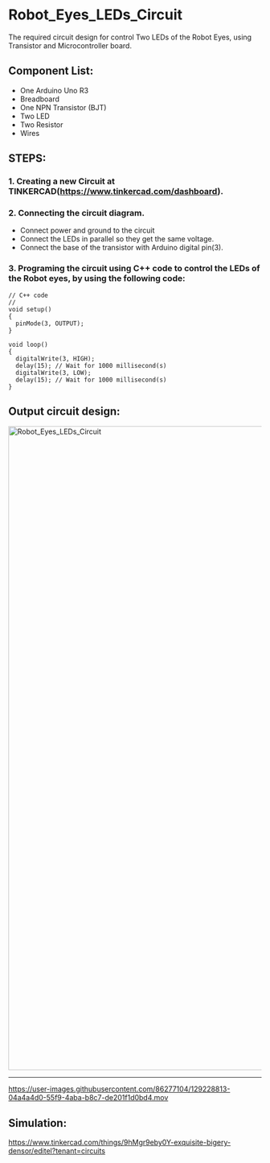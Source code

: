 # Robot_Eyes_LEDs_Circuit
The required circuit design for control Two LEDs of the Robot Eyes, using Transistor and  Microcontroller board.

## Component List:
- One Arduino Uno R3
- Breadboard
- One NPN Transistor (BJT)
- Two LED
- Two Resistor
-  Wires

## **STEPS:**

### 1. Creating a new Circuit at TINKERCAD(https://www.tinkercad.com/dashboard).


### 2. Connecting the circuit diagram.
- Connect power and ground to the circuit
- Connect the LEDs in parallel so they get the same voltage.
- Connect the base of the transistor with Arduino digital pin(3).


### 3. Programing the circuit using C++ code to control the LEDs of the Robot eyes, by using the following code:
```
// C++ code
//
void setup()
{
  pinMode(3, OUTPUT);
}

void loop()
{
  digitalWrite(3, HIGH);
  delay(15); // Wait for 1000 millisecond(s)
  digitalWrite(3, LOW);
  delay(15); // Wait for 1000 millisecond(s)
}
```

## Output circuit design:
<img width="1280" alt="Robot_Eyes_LEDs_Circuit" src="https://user-images.githubusercontent.com/86277104/129228368-c5dd1b17-86dc-4c2f-818a-4425e6b82505.png">

---

https://user-images.githubusercontent.com/86277104/129228813-04a4a4d0-55f9-4aba-b8c7-de201f1d0bd4.mov


## Simulation:
https://www.tinkercad.com/things/9hMgr9eby0Y-exquisite-bigery-densor/editel?tenant=circuits
